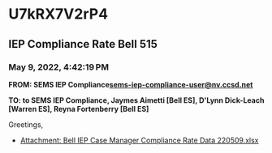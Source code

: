 # U7kRX7V2rP4
## IEP Compliance Rate Bell 515
### May 9, 2022, 4:42:19 PM
**FROM: SEMS IEP Compliance<sems-iep-compliance-user@nv.ccsd.net>**

**TO: to SEMS IEP Compliance, Jaymes Aimetti [Bell ES], D'Lynn Dick-Leach [Warren ES], Reyna Fortenberry [Bell ES]**


Greetings,  





* [Attachment: Bell IEP Case Manager Compliance Rate Data 220509.xlsx](U7kRX7V2rP4-attachment-1.xlsx)
